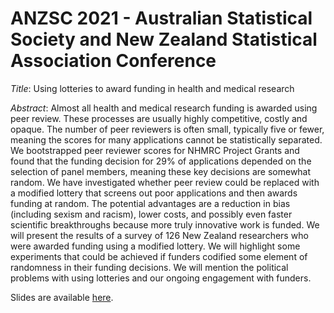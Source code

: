 # ANZSC 2021 - Australian Statistical Society and New Zealand Statistical Association Conference

*Title*: Using lotteries to award funding in health and medical research

*Abstract*: Almost all health and medical research funding is awarded using peer review. These processes are usually highly competitive, costly and opaque. The number of peer reviewers is often small, typically five or fewer, meaning the scores for many applications cannot be statistically separated. We bootstrapped peer reviewer scores for NHMRC Project Grants and found that the funding decision for 29% of applications depended on the selection of panel members, meaning these key decisions are somewhat random. We have investigated whether peer review could be replaced with a modified lottery that screens out poor applications and then awards funding at random. The potential advantages are a reduction in bias (including sexism and racism), lower costs, and possibly even faster scientific breakthroughs because more truly innovative work is funded. We will present the results of a survey of 126 New Zealand researchers who were awarded funding using a modified lottery. We will highlight some experiments that could be achieved if funders codified some element of randomness in their funding decisions. We will mention the political problems with using lotteries and our ongoing engagement with funders.

Slides are available [here](https://agbarnett.github.io/talks/ANZSC/slides).
